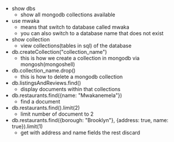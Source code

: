 - show dbs
   - show all mongodb collections available
- use mwaka
   - means that switch to database called mwaka
   - you can also switch to a database name that does not exist
- show collection
   - view collections(tables in sql) of the database
- db.createCollection("collection_name")
   - this is how we create a collection in mongodb via mongosh(mongoshell)
- db.collection_name.drop()
   - this is how to delete a mongodb collection
- db.listingsAndReviews.find()
   - display documents within that collections
- db.restaurants.find({name: "Mwakanemela"})
   - find a document
- db.restaurants.find().limit(2)
   - limit number of document to 2
- db.restaurants.find({borough: "Brooklyn"}, {address: true, name: true}).limit(1)
   - get with address and name fields the rest discard
